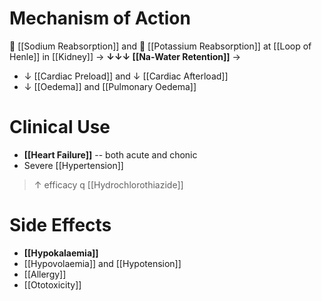 # Mechanism of Action
 [[Sodium Reabsorption]] and  [[Potassium Reabsorption]] at [[Loop of Henle]] in [[Kidney]] → **↓↓↓ [[Na-Water Retention]]** →
- ↓ [[Cardiac Preload]] and ↓ [[Cardiac Afterload]]
- ↓ [[Oedema]] and [[Pulmonary Oedema]]

# Clinical Use
- **[[Heart Failure]]** -- both acute and chonic
- Severe [[Hypertension]]

> ↑ efficacy q [[Hydrochlorothiazide]]

# Side Effects
- **[[Hypokalaemia]]**
- [[Hypovolaemia]] and [[Hypotension]]
- [[Allergy]]
- [[Ototoxicity]]
